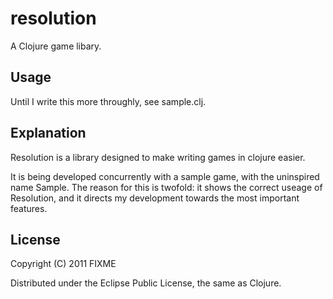 # resolution

A Clojure game libary.

## Usage

Until I write this more throughly, see sample.clj.

## Explanation

Resolution is a library designed to make writing games in clojure easier. 

It is being developed concurrently with a sample game, with the uninspired name Sample. The reason for this is twofold: it shows the correct useage of Resolution, and it directs my development towards the most important features.

## License

Copyright (C) 2011 FIXME

Distributed under the Eclipse Public License, the same as Clojure.

